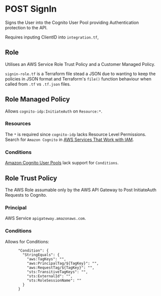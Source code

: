 # POST SignIn
Signs the User into the Cognito User Pool providing Authentication protection to the API.

Requires inputing ClientID into `integration.tf`,


## Role
Utilises an AWS Service Role Trust Policy and a Customer Managed Policy.

`signin-role.tf` is a Terraform file stead a JSON due to wanting to keep the policies in JSON format and Terraform's `file()` function behaviour when called from `.tf` vs `.tf.json` files.

## Role Managed Policy
Allows `cognito-idp:InitiateAuth` on `Resource:*`.

### Resources
The `*` is required since `cognito-idp` lacks Resource Level Permissions.
Search for `Amazon Cognito` in [AWS Services That Work with IAM][1].

### Conditions
[Amazon Cognito User Pools][2] lack support for `Conditions`.


## Role Trust Policy
The AWS Role assumable only by the AWS API Gateway to Post InitiateAuth Requests to Cognito.

### Principal
AWS Service `apigateway.amazonaws.com`.

### Conditions
Allows for Conditions:
``` 
      "Condition": {
        "StringEquals": {
          "aws:TagKeys": "",
          "aws:PrincipalTag/${TagKey}": "",
          "aws:RequestTag/${TagKey}": "",
          "sts:TransitiveTagKeys": "",
          "sts:ExternalId": "",
          "sts:RoleSessionName": ""
        }
      }
```

[1]: https://docs.aws.amazon.com/IAM/latest/UserGuide/reference_aws-services-that-work-with-iam.html "AWS Services That Work with IAM : Security, Identity, and Compliance Services"
[2]: https://docs.aws.amazon.com/IAM/latest/UserGuide/list_amazoncognitouserpools.html "Actions, Resources, and Condition Keys for Amazon Cognito User Pools"
